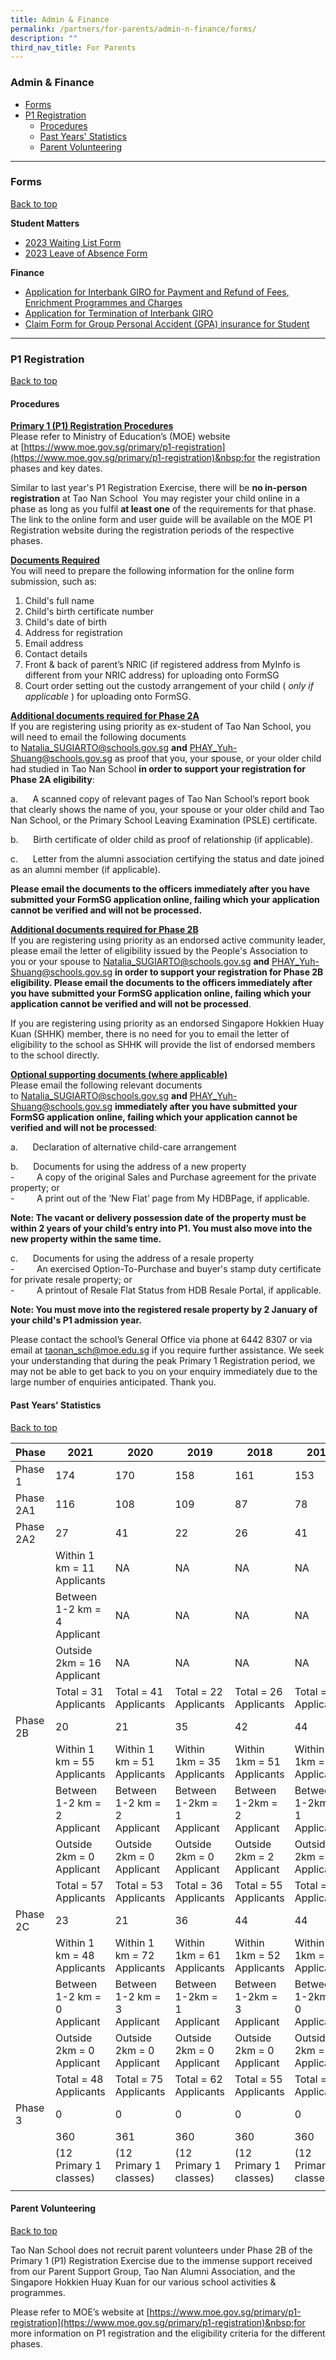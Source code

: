```yaml
---
title: Admin & Finance
permalink: /partners/for-parents/admin-n-finance/forms/
description: ""
third_nav_title: For Parents
---
```

### Admin &amp; Finance <a name="backtotop">
* [Forms](#Forms)
* [P1 Registration](#P1Registration)
	* [Procedures](#Procedures)
	* [Past Years' Statistics](#PastYears'Statistics)
	* [Parent Volunteering](#ParentVolunteering)

---------------------

### </a><a name="Forms"></a>Forms
[Back to top](#backtotop)

**Student Matters**
* [2023 Waiting List Form](https://go.gov.sg/2023-waiting-list)
* [2023 Leave of Absence Form](https://go.gov.sg/2023-leave-of-absence)

**Finance**
* [Application for Interbank GIRO for Payment and Refund of Fees, Enrichment Programmes&nbsp;and Charges](/files/giro_application_form_oct21.pdf)
* [Application for Termination of Interbank GIRO](/files/GIRO_Termination_Form_reviseSep19.pdf)
* [Claim Form for Group Personal Accident (GPA) insurance for Student](https://www.income.com.sg/group-insurance-for-schools-and-moe-personnel/group-personal-accident-for-students)

-----------------------

### <a name="P1Registration"></a>P1 Registration
[Back to top](#backtotop)
	
#### <a name="Procedures"></a>Procedures

<u><strong>Primary 1 (P1) Registration Procedures</strong></u><br>
Please refer to Ministry of Education’s (MOE) website at&nbsp;[https://www.moe.gov.sg/primary/p1-registration](https://www.moe.gov.sg/primary/p1-registration)&nbsp;for the registration phases and key dates.

Similar to last year's P1 Registration Exercise, there will be&nbsp;**no in-person registration**&nbsp;at Tao Nan School&nbsp; You may register your child online in a phase as long as you fulfil&nbsp;**at least one**&nbsp;of the requirements for that phase. The link to the online form and user guide will be available on the MOE P1 Registration website during the registration periods of the respective phases.

<u><strong>Documents Required</strong></u><br>
You will need to prepare the following information for the online form submission, such as:
1. Child's full name
2. Child's birth certificate number
3. Child's date of birth
4. Address for registration
5. Email address
6. Contact details
7. Front &amp; back of parent’s NRIC (if registered address from MyInfo is different from your NRIC address) for uploading onto FormSG
8. Court order setting out the custody arrangement of your child (&nbsp;_only if applicable_&nbsp;) for uploading onto FormSG.

<u><strong>Additional documents required for Phase 2A</strong></u><br>
If you are registering using priority as ex-student of Tao Nan School, you will need to email the following documents to&nbsp;[Natalia\_SUGIARTO@schools.gov.sg](mailto:Natalia_SUGIARTO@schools.gov.sg)&nbsp;**and**&nbsp;[PHAY\_Yuh-Shuang@schools.gov.sg](mailto:PHAY_Yuh-Shuang@schools.gov.sg)&nbsp;as proof that you, your spouse, or your older child had studied in Tao Nan School&nbsp;**in order to support your registration for Phase 2A eligibility**:&nbsp;

a.&nbsp;&nbsp;&nbsp; &nbsp;&nbsp;A scanned copy of relevant pages of Tao Nan School’s report book that clearly shows the name of you, your spouse or your older child and Tao Nan School, or the Primary School Leaving Examination (PSLE) certificate.

b.&nbsp;&nbsp;&nbsp; &nbsp;&nbsp;Birth certificate of older child as proof of relationship (if applicable).

c.&nbsp;&nbsp;&nbsp; &nbsp;&nbsp;Letter from the alumni association certifying the status and date joined as an alumni member (if applicable).  

**Please email the documents to the officers immediately after you have submitted your FormSG application online, failing which your application cannot be verified and will not be processed.**

<u><strong>Additional documents required for Phase 2B</strong></u><br>
If you are registering using priority as an endorsed active community leader, please email the letter of eligibility issued by the People's Association to you or your spouse to&nbsp;[Natalia\_SUGIARTO@schools.gov.sg](mailto:Natalia_SUGIARTO@schools.gov.sg)&nbsp;**and**&nbsp;[PHAY\_Yuh-Shuang@schools.gov.sg](mailto:PHAY_Yuh-Shuang@schools.gov.sg)&nbsp;**in order to support your registration for Phase 2B eligibility. Please email the documents to the officers immediately after you have submitted your FormSG application online, failing which your application cannot be verified and will not be processed**.

If you are registering using priority as an endorsed Singapore Hokkien Huay Kuan (SHHK) member, there is no need for you to email the letter of eligibility to the school as SHHK will provide the list of endorsed members to the school directly.

<u><strong>Optional supporting documents (where applicable)</strong></u><br>
Please email the following relevant documents to&nbsp;[Natalia\_SUGIARTO@schools.gov.sg](mailto:Natalia_SUGIARTO@schools.gov.sg)&nbsp;**and**&nbsp;[PHAY\_Yuh-Shuang@schools.gov.sg](mailto:PHAY_Yuh-Shuang@schools.gov.sg)&nbsp;**immediately after you have submitted your FormSG application online, failing which your application cannot be verified and will not be processed**:

a.&nbsp;&nbsp;&nbsp; &nbsp;&nbsp;Declaration of alternative child-care arrangement

b.&nbsp;&nbsp;&nbsp; &nbsp;&nbsp;Documents for using the address of a new property <br>
\-&nbsp;&nbsp;&nbsp; &nbsp;&nbsp;&nbsp;&nbsp;&nbsp;A copy of the original Sales and Purchase agreement for the private property; or <br>
\-&nbsp;&nbsp;&nbsp; &nbsp;&nbsp;&nbsp;&nbsp;&nbsp;A print out of the ‘New Flat’ page from My HDBPage, if applicable.  

**Note: The vacant or delivery possession date of the property must be within 2 years of your child’s entry into P1. You must also move into the new property within the same time.**

c.&nbsp;&nbsp;&nbsp; &nbsp;&nbsp;Documents for using the address of a resale property <br>
\-&nbsp;&nbsp;&nbsp; &nbsp;&nbsp;&nbsp;&nbsp;&nbsp;An exercised Option-To-Purchase and buyer's stamp duty certificate for private resale property; or <br>
\-&nbsp;&nbsp;&nbsp; &nbsp;&nbsp;&nbsp;&nbsp;&nbsp;A printout of Resale Flat Status from HDB Resale Portal, if applicable.

**Note: You must move into the registered resale property by 2 January of your child's P1 admission year.**

Please contact the school’s General Office via phone at 6442 8307 or via email at [taonan\_sch@moe.edu.sg](mailto:taonan_sch@moe.edu.sg) if you require further assistance. We seek your understanding that during the peak Primary 1 Registration period, we may not be able to get back to you on your enquiry immediately due to the large number of enquiries anticipated. Thank you.

#### <a name="PastYears'Statistics"></a>Past Years' Statistics
[Back to top](#backtotop)
	
| Phase | 2021  | 2020 | 2019 | 2018 | 2017 |
|---|---|---|---|---|---|
| Phase 1 | 174 | 170 | 158 | 161 | 153 |
| Phase 2A1 | 116 | 108 | 109 | 87 | 78 |
| Phase 2A2 | 27 | 41 | 22 | 26 | 41 |
|  |   Within 1 km = 11 Applicants | NA | NA  |  NA |  NA |
|  |  Between 1-2 km = 4 Applicant  |  NA |  NA |  NA |  NA |
|  |   Outside 2km = 16 Applicant |  NA |  NA |  NA |  NA |
|  | Total = 31 Applicants   |      Total = 41 Applicants   | Total = 22 Applicants  | Total = 26 Applicants  | Total = 41 Applicants  |
| Phase 2B | 20 | 21 | 35 | 42 | 44 |
|  | Within 1 km = 55 Applicants | Within 1 km = 51 Applicants | Within 1km = 35 Applicants | Within 1km = 51 Applicants | Within 1km = 45 Applicants |
|  | Between 1-2 km = 2 Applicant  | Between 1-2 km = 2 Applicant | Between 1-2km = 1 Applicant | Between 1-2km = 2 Applicant | Between 1-2km = 1 Applicant |
|  | Outside 2km = 0 Applicant  | Outside 2km = 0 Applicant | Outside 2km = 0 Applicant | Outside 2km = 2 Applicant | Outside 2km = 1 Applicant |
|  | Total = 57 Applicants  | Total = 53 Applicants | Total = 36 Applicants | Total = 55 Applicants | Total = 47 Applicants |
| Phase 2C | 23 | 21 | 36 | 44 | 44 |
|  | Within 1 km = 48 Applicants | Within 1 km = 72 Applicants | Within 1km = 61 Applicants | Within 1km = 52 Applicants | Within 1km = 58 Applicants |
|  | Between 1-2 km = 0 Applicant | Between 1-2 km = 3 Applicant | Between 1-2km = 1 Applicant | Between 1-2km = 3 Applicant | Between 1-2km = 0 Applicant |
|  | Outside 2km = 0 Applicant | Outside 2km = 0 Applicant | Outside 2km = 0 Applicant | Outside 2km = 0 Applicant | Outside 2km = 1 Applicant |
|  | Total = 48 Applicants | Total = 75 Applicants | Total = 62 Applicants | Total = 55 Applicants | Total = 59 Applicants |
| Phase 3 | 0 | 0 | 0 | 0 | 0 |
|  |  360 | 361 | 360 | 360 | 360 |
|  | (12 Primary 1 classes) | (12 Primary 1 classes) | (12 Primary 1 classes) | (12 Primary 1 classes) | (12 Primary 1 classes) |
| | | | | | |

#### <a name="ParentVolunteering"></a>Parent Volunteering
[Back to top](#backtotop)
	
Tao Nan School does not recruit parent volunteers under Phase 2B of the Primary 1 (P1) Registration Exercise due to the immense support received from our Parent Support Group, Tao Nan Alumni Association, and the Singapore Hokkien Huay Kuan for our various school activities &amp; programmes.

Please refer to MOE’s website at&nbsp;[https://www.moe.gov.sg/primary/p1-registration](https://www.moe.gov.sg/primary/p1-registration)&nbsp;for more information on P1 registration and the eligibility criteria for the different phases.